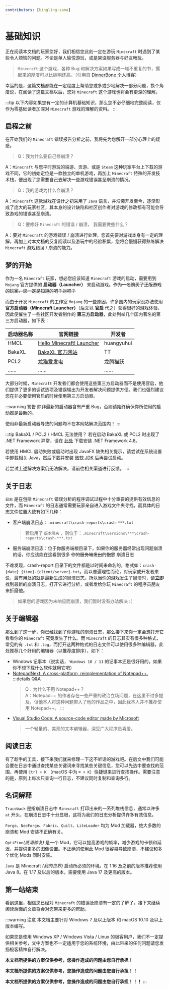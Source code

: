 ```yaml
---
contributors: [bingling-sama]
---
```


# 基础知识

正在阅读本文档的玩家您好，我们相信您此刻一定在游玩 `Minecraft` 时遇到了某些令人烦恼的问题。不论是单人愉悦游玩，或是架设服务器与好友畅玩。

> `Minecraft` 这个游戏，各种 Bug 和解决方案如果写成一堆不重复的书，摞起来的厚度可以比姚明还高。（引用自 [DinnerBone 个人博客](https://www.cnblogs.com/Dinnerbone/p/12045117.html)）

幸运的是，这篇文档都能在一定程度上帮助您或多或少地解决一部分问题，换个角度说，在阅读了这篇文档以后，您对 `Minecraft` 这个游戏也将会有更深的理解。

:::tip
以下内容如果您有一定的计算机基础知识，那么您不必仔细地完整阅读，仅作为零基础读者加深对 `Minecraft` 游戏的理解的资料。
:::

## 启程之前

在开始我们的 `Minecraft` 错误报告分析之前，我将先为您解开一部分心理上的疑惑。

> Q：我为什么要自己修崩溃？

A：`Minecraft` 与您平时游玩的端游、页游、或是 `Steam` 这种玩家平台上下载的游戏不同，它的初始定位是一款独立的单机游戏，再加上 `Minecraft` 特殊的开发技术栈，便出现了您需要自己去解决一些游戏错误甚至崩溃的情况。

> Q：我的游戏为什么会崩溃？

A：`Minecraft` 这款游戏在设计之初采用了 `Java` 语言，并沿袭开发至今，逐渐形成了庞大的玩家社区，其本身的设计缺陷和社区创作者对游戏的修改都有可能会导致游戏的错误甚至崩溃。

> Q：要修好 `Minecraft` 的错误 / 崩溃， 我需要做些什么？

A：要对 `Minecraft` 的游戏错误 / 崩溃进行处理，您首先要对游戏本身有一定的理解，再加上对本文档的反复阅读以及游玩中的经验积累，您将会慢慢获得熟练解决 `Minecraft` 游戏错误 / 崩溃的能力。

## 梦的开始

作为一名 `Minecraft` 玩家，想必您应该知道 `Minecraft` 游戏的启动，需要用到 `Mojang` 官方提供的 **启动器（Launcher）** 来启动游戏。~~作为一名购买了正版游戏的玩家，您一定是知道的吧？对吧？~~

而由于开发 `Minecraft` 的工作室 `Mojang` 的一些原因，许多国内的玩家没办法使用 **官方启动器（Minecraft Launcher）**（后文以 **官启** 代之）获得很好的游戏体验，因此便催生了一些社区开发者制作的 **第三方启动器**，此处列举几个国内著名的第三方启动器，如下表：

| 启动器名称 | 官网链接                                                  | 开发者     |
| ---------- | --------------------------------------------------------- | ---------- |
| HMCL       | [Hello Minecraft! Launcher](https://hmcl.huangyuhui.net/) | huangyuhui |
| BakaXL     | [BakaXL 官方网站](https://www.bakaxl.com/)                | TT         |
| PCL2       | [龙猫爱发电](https://afdian.net/a/LTCat)                  | 龙腾猫跃   |
| ……         | ……                                                        | ……         |

大部分时候，`Minecraft` 开发者们都会使用这些第三方启动器而不是使用官启，他们提供了更多的调试选项及错误输出为开发者解决问题提供方便。我们也强烈建议您在非必要使用官启的时候使用第三方启动器。

:::warning 警告
除非最新的启动器含有严重 Bug，否则请始终确保你所使用的启动器是最新的。

使用非最新启动器导致的问题均不在本网站解决范围内！
:::

:::tip BakaXL / PCL2 / HMCL 无法使用？
若在启动 BakaXL 或 PCL2 时出现了 .NET Framework 异常，请在 [此处](https://dotnet.microsoft.com/zh-cn/download/dotnet-framework/thank-you/net48-offline-installer) 下载安装 .NET Framework 4.8。

若使用 HMCL 启动失败或启动时出现 JavaFX 缺失相关提示，请尝试在系统设置中卸载相关 Java，然后下载并安装 [微软 JDK](https://learn.microsoft.com/zh-cn/java/openjdk/download#openjdk-17) 后再尝试启动。

若尝试上述解决方案仍无法解决，请前往相关渠道进行反馈。
:::

## 关于日志

`日志` 是在包括 `Minecraft` 错误分析的程序调试过程中十分重要的提供有效信息的文件，而 `Minecraft` 的日志通常需要玩家亲自进入游戏文件夹寻找，而具体的日志文件位置大致有如下几种：

- 客户端崩溃日志：`.minecraft\crash-reports\crash-***.txt`

  > 若启用了 `版本隔离` ，则位于：`.minecraft\versions\***\crash-reports\crash-***.txt`

- 服务端崩溃日志：位于你服务端根目录下，如果你的服务器经常出现问题崩溃的话，你应该能在这看到很多 ~~你的服务端发出的抱怨~~ 崩溃日志

不难发现，crash-report 目录下的文件都是以时间来命名的，格式如：`crash-{date}_{time}-{client/server}.txt`。而以普遍理性而论，对玩家或开发者来说，最有用处的就是最新生成的崩溃日志。所以当你的游戏发生了崩溃时，请**立即**找到最新的崩溃日志，打开它进行分析，或者发给你玩 `Minecraft` 的程序员朋友来折磨他。

> 如果您的游戏因为未响应而崩溃，我们暂时没有办法解决 :(

## 关于编辑器

那么到了这一步，你已经找到了你游戏的崩溃日志，那么接下来你一定会想打开它看看你的 `Minecraft` 究竟发生了什么。而 `Minecraft` 的日志其实有很多种格式，常见的有 `.txt` 和 `.log`，而打开这两种格式的日志文件可以使用很多种编辑器，此处推荐几个好用的编辑器（以推荐度排序），如下：

- Windows 记事本（说实话， `Windows 10 / 11` 的记事本还是很好用的，如果你不想下载什么软件就用它吧）
- [NotepadNext: A cross-platform, reimplementation of Notepad++.](https://github.com/dail8859/NotepadNext)
  :::details Q&A
  > Q：为什么不用 Notepad++？  
  > A：Notepad++ 的作者存在一些严重的政治立场问题，在这里不过多提及，但他本人将这种问题带入了他的作品之中，因此我本人并不推荐使用 Notepad++。
  :::
- [Visual Studio Code: A source-code editor made by Microsoft](https://code.visualstudio.com)
  > 一个轻量的、美观的文本编辑器，深受广大程序员喜爱。

## 阅读日志

有了趁手的工具，接下来我们就来修理一下这不听话的游戏吧。在后文中我们可能会要在日志中通过查找某些关键词来寻找某些关键信息，您可以先选中要查找的范围，再使用 `Ctrl + K` （macOS 中为 `⌘ + K`）快捷键来进行查找操作。需要注意的是，原则上每次只查询一行日志，不建议同时复制和查询多行。

## 名词解释

`Traceback` 是指崩溃日志中 `Minecraft` 打印出来的一系列堆栈信息，通常以许多 `at` 开头，在崩溃日志中十分显眼，这将为我们的日志分析提供许多有效信息。

`Forge`、`NeoForge`、`Fabric`、`Quilt`、`LiteLoader` 均为 Mod 加载器，绝大多数的崩溃和 Mod 安装不正确有关。

`OptiFine`_(高清修复)_ 是一个 Mod，它可以提高游戏的帧率，减少游戏的卡顿和延迟，并提供更多的图像设置。不正确的使用此 Mod 很容易导致崩溃，不建议和多个优化 Mods 同时安装。

`Java` 是 Minecraft _(我的世界)_ 启动所必须的环境。在 1.16 及之前的版本推荐使用 Java 8。在 1.17 及以后的版本，需要使用 Java 17 及更高的版本。

## 第一站结束

看到这里，相信您已经对 `Minecraft` 的错误及崩溃有一定的了解了，接下来继续阅读后面的文章将会对您带来更多的帮助。

:::warning 注意
本文档主要针对 Windows 7 及以上版本 和 macOS 10.10 及以上版本编写。

如果您是使用 Windows XP / Windows Vista / Linux 的极客用户，我们不一定提供相关参考，文中方案也不一定适用于您的系统环境，由此带来的任何问题请您发扬极客精神自行解决。

**本文档所提供的方案仅供参考，您操作造成的问题由您自行承担！**

**本文档所提供的方案仅供参考，您操作造成的问题由您自行承担！！**

**本文档所提供的方案仅供参考，您操作造成的问题由您自行承担！！！**
:::
